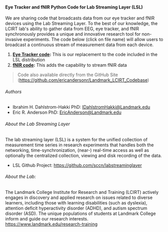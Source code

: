 #### Eye Tracker and fNIR Python Code for Lab Streaming Layer (LSL) ####

We are sharing code that broadcasts data from our eye tracker and fNIR devices using the Lab Streaming Layer. To the best of our knowledge, the LCIRT lab's ability to gather data from EEG, eye tracker, and fNIR synchronously provides a unique and innovative research tool for non-invasive experiments. The code below (click on file name) will allow users to broadcast a continuous stream of measurement data from each device. 
1. **[Eye Tracker code](/LCIRT_EyelinkSync_LSL.py):** This is our replacement to the code included in the LSL distribution
2. **[fNIR code](/LCIRT_fNIR_LSL.py):** This adds the capability to stream fNIR data
> Code also available directly from the GitHub Site (https://github.com/ericandersonr/Landmark_LCIRT_Codebase)


###### Authors ######
  + Ibrahim H. Dahlstrom-Hakki PhD: <IDahlstromHakki@Landmark.edu>
  + Eric R. Anderson PhD: <EricAnderson@Landmark.edu>

###### About the Lab Streaming Layer
The lab streaming layer (LSL) is a system for the unified collection of measurement time series in research experiments 
that handles both the networking, time-synchronization, (near-) real-time access as well as optionally the centralized collection, 
viewing and disk recording of the data.
  + LSL Github Project: https://github.com/sccn/labstreaminglayer

###### About the Lab:
The Landmark College Institute for Research and Training (LCIRT) actively engages in discovery and applied research on 
issues related to diverse learners, including those with learning disabilities (such as dyslexia), attention deficit 
hyperactivity disorder (ADHD), and autism spectrum disorder (ASD). The unique populations of students at Landmark College 
inform and guide our research interests. https://www.landmark.edu/research-training
